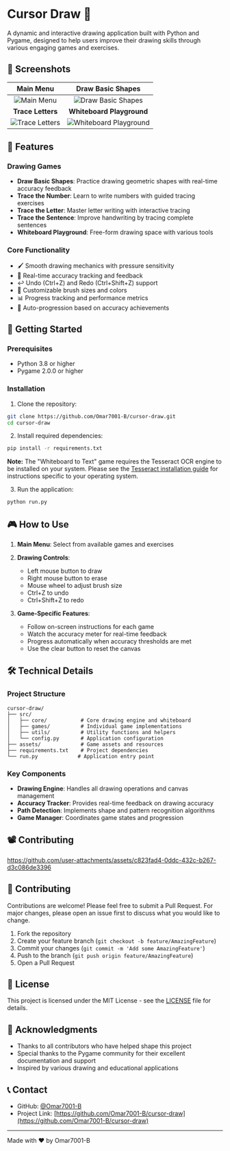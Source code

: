 # Cursor Draw 🎨

A dynamic and interactive drawing application built with Python and Pygame, designed to help users improve their drawing skills through various engaging games and exercises.

## 📸 Screenshots

| Main Menu | Draw Basic Shapes |
|:-:|:-:|
| ![Main Menu](https://github.com/user-attachments/assets/64330f40-46ec-4691-9468-a9987e82da97) | ![Draw Basic Shapes](https://github.com/user-attachments/assets/4cfd6d4b-23ec-4621-be08-363a662506ba) |
| **Trace Letters** | **Whiteboard Playground** |
| ![Trace Letters](https://github.com/user-attachments/assets/bb2595e9-4e1a-48bf-885b-475477b6e09d) | ![Whiteboard Playground](https://github.com/user-attachments/assets/be10dbfd-1ecb-4aa1-acbc-88c65ee264a7) |

## 🌟 Features

### Drawing Games
- **Draw Basic Shapes**: Practice drawing geometric shapes with real-time accuracy feedback
- **Trace the Number**: Learn to write numbers with guided tracing exercises
- **Trace the Letter**: Master letter writing with interactive tracing
- **Trace the Sentence**: Improve handwriting by tracing complete sentences
- **Whiteboard Playground**: Free-form drawing space with various tools

### Core Functionality
- 🖌️ Smooth drawing mechanics with pressure sensitivity
- 🎯 Real-time accuracy tracking and feedback
- ↩️ Undo (Ctrl+Z) and Redo (Ctrl+Shift+Z) support
- 🎨 Customizable brush sizes and colors
- 📊 Progress tracking and performance metrics
- 🔄 Auto-progression based on accuracy achievements

## 🚀 Getting Started

### Prerequisites
- Python 3.8 or higher
- Pygame 2.0.0 or higher

### Installation

1. Clone the repository:
```bash
git clone https://github.com/Omar7001-B/cursor-draw.git
cd cursor-draw
```

2. Install required dependencies:
```bash
pip install -r requirements.txt
```

**Note:** The "Whiteboard to Text" game requires the Tesseract OCR engine to be installed on your system. Please see the [Tesseract installation guide](https://github.com/tesseract-ocr/tessdoc/blob/main/Installation.md) for instructions specific to your operating system.

3. Run the application:
```bash
python run.py
```

## 🎮 How to Use

1. **Main Menu**: Select from available games and exercises
2. **Drawing Controls**:
   - Left mouse button to draw
   - Right mouse button to erase
   - Mouse wheel to adjust brush size
   - Ctrl+Z to undo
   - Ctrl+Shift+Z to redo

3. **Game-Specific Features**:
   - Follow on-screen instructions for each game
   - Watch the accuracy meter for real-time feedback
   - Progress automatically when accuracy thresholds are met
   - Use the clear button to reset the canvas

## 🛠️ Technical Details

### Project Structure
```
cursor-draw/
├── src/
│   ├── core/           # Core drawing engine and whiteboard
│   ├── games/          # Individual game implementations
│   ├── utils/          # Utility functions and helpers
│   └── config.py       # Application configuration
├── assets/             # Game assets and resources
├── requirements.txt    # Project dependencies
└── run.py             # Application entry point
```

### Key Components
- **Drawing Engine**: Handles all drawing operations and canvas management
- **Accuracy Tracker**: Provides real-time feedback on drawing accuracy
- **Path Detection**: Implements shape and pattern recognition algorithms
- **Game Manager**: Coordinates game states and progression

## 📽️ Contributing
https://github.com/user-attachments/assets/c823fad4-0ddc-432c-b267-d3c086de3396

## 🤝 Contributing

Contributions are welcome! Please feel free to submit a Pull Request. For major changes, please open an issue first to discuss what you would like to change.

1. Fork the repository
2. Create your feature branch (`git checkout -b feature/AmazingFeature`)
3. Commit your changes (`git commit -m 'Add some AmazingFeature'`)
4. Push to the branch (`git push origin feature/AmazingFeature`)
5. Open a Pull Request

## 📝 License

This project is licensed under the MIT License - see the [LICENSE](LICENSE) file for details.

## 🙏 Acknowledgments

- Thanks to all contributors who have helped shape this project
- Special thanks to the Pygame community for their excellent documentation and support
- Inspired by various drawing and educational applications

## 📞 Contact

- GitHub: [@Omar7001-B](https://github.com/Omar7001-B)
- Project Link: [https://github.com/Omar7001-B/cursor-draw](https://github.com/Omar7001-B/cursor-draw)

---
Made with ❤️ by Omar7001-B 

